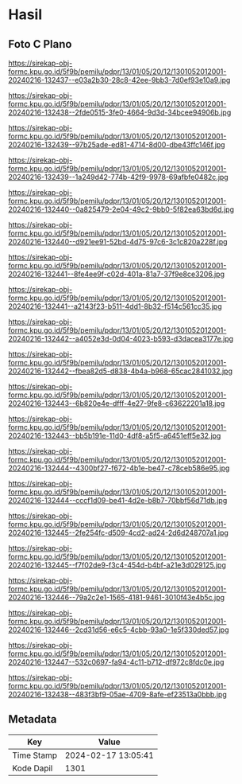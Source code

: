 # Hasil

## Foto C Plano

https://sirekap-obj-formc.kpu.go.id/5f9b/pemilu/pdpr/13/01/05/20/12/1301052012001-20240216-132437--e03a2b30-28c8-42ee-9bb3-7d0ef93e10a9.jpg

https://sirekap-obj-formc.kpu.go.id/5f9b/pemilu/pdpr/13/01/05/20/12/1301052012001-20240216-132438--2fde0515-3fe0-4664-9d3d-34bcee94906b.jpg

https://sirekap-obj-formc.kpu.go.id/5f9b/pemilu/pdpr/13/01/05/20/12/1301052012001-20240216-132439--97b25ade-ed81-4714-8d00-dbe43ffc146f.jpg

https://sirekap-obj-formc.kpu.go.id/5f9b/pemilu/pdpr/13/01/05/20/12/1301052012001-20240216-132439--1a249d42-774b-42f9-9978-69afbfe0482c.jpg

https://sirekap-obj-formc.kpu.go.id/5f9b/pemilu/pdpr/13/01/05/20/12/1301052012001-20240216-132440--0a825479-2e04-49c2-9bb0-5f82ea63bd6d.jpg

https://sirekap-obj-formc.kpu.go.id/5f9b/pemilu/pdpr/13/01/05/20/12/1301052012001-20240216-132440--d921ee91-52bd-4d75-97c6-3c1c820a228f.jpg

https://sirekap-obj-formc.kpu.go.id/5f9b/pemilu/pdpr/13/01/05/20/12/1301052012001-20240216-132441--8fe4ee9f-c02d-401a-81a7-37f9e8ce3206.jpg

https://sirekap-obj-formc.kpu.go.id/5f9b/pemilu/pdpr/13/01/05/20/12/1301052012001-20240216-132441--a2143f23-b511-4dd1-8b32-f514c561cc35.jpg

https://sirekap-obj-formc.kpu.go.id/5f9b/pemilu/pdpr/13/01/05/20/12/1301052012001-20240216-132442--a4052e3d-0d04-4023-b593-d3dacea3177e.jpg

https://sirekap-obj-formc.kpu.go.id/5f9b/pemilu/pdpr/13/01/05/20/12/1301052012001-20240216-132442--fbea82d5-d838-4b4a-b968-65cac2841032.jpg

https://sirekap-obj-formc.kpu.go.id/5f9b/pemilu/pdpr/13/01/05/20/12/1301052012001-20240216-132443--6b820e4e-dfff-4e27-9fe8-c63622201a18.jpg

https://sirekap-obj-formc.kpu.go.id/5f9b/pemilu/pdpr/13/01/05/20/12/1301052012001-20240216-132443--bb5b191e-11d0-4df8-a5f5-a6451eff5e32.jpg

https://sirekap-obj-formc.kpu.go.id/5f9b/pemilu/pdpr/13/01/05/20/12/1301052012001-20240216-132444--4300bf27-f672-4b1e-be47-c78ceb586e95.jpg

https://sirekap-obj-formc.kpu.go.id/5f9b/pemilu/pdpr/13/01/05/20/12/1301052012001-20240216-132444--cccf1d09-be41-4d2e-b8b7-70bbf56d71db.jpg

https://sirekap-obj-formc.kpu.go.id/5f9b/pemilu/pdpr/13/01/05/20/12/1301052012001-20240216-132445--2fe254fc-d509-4cd2-ad24-2d6d248707a1.jpg

https://sirekap-obj-formc.kpu.go.id/5f9b/pemilu/pdpr/13/01/05/20/12/1301052012001-20240216-132445--f7f02de9-f3c4-454d-b4bf-a21e3d029125.jpg

https://sirekap-obj-formc.kpu.go.id/5f9b/pemilu/pdpr/13/01/05/20/12/1301052012001-20240216-132446--79a2c2e1-1565-4181-9461-3010f43e4b5c.jpg

https://sirekap-obj-formc.kpu.go.id/5f9b/pemilu/pdpr/13/01/05/20/12/1301052012001-20240216-132446--2cd31d56-e6c5-4cbb-93a0-1e5f330ded57.jpg

https://sirekap-obj-formc.kpu.go.id/5f9b/pemilu/pdpr/13/01/05/20/12/1301052012001-20240216-132447--532c0697-fa94-4c11-b712-df972c8fdc0e.jpg

https://sirekap-obj-formc.kpu.go.id/5f9b/pemilu/pdpr/13/01/05/20/12/1301052012001-20240216-132438--483f3bf9-05ae-4709-8afe-ef23513a0bbb.jpg


## Metadata

| Key        | Value               |
| ---------- | ------------------- |
| Time Stamp | 2024-02-17 13:05:41 |
| Kode Dapil | 1301                |



